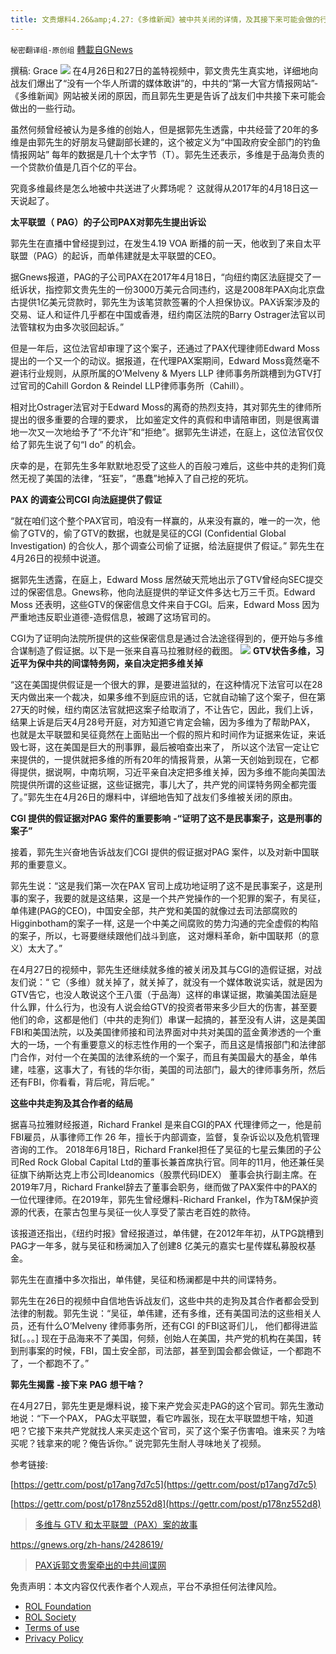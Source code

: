 ```yaml
---
title: 文贵爆料4.26&amp;4.27:《多维新闻》被中共关闭的详情，及其接下来可能会做的行动
---
```

`秘密翻译组-原创组` [轉載自GNews](https://gnews.org/zh-hans/2441395/)

撰稿: Grace
 ![](https://assets.gnews.org/wp-content/uploads/2022/04/Screen-Shot-2022-04-30-at-12.55.09-AM.jpeg) 
在4月26日和27日的盖特视频中，郭文贵先生真实地，详细地向战友们爆出了“没有一个华人所谓的媒体敢讲”的，中共的“第一大官方情报网站”-《多维新闻》网站被关闭的原因，而且郭先生更是告诉了战友们中共接下来可能会做出的一些行动。
 
虽然何频曾经被认为是多维的创始人，但是据郭先生透露，中共经营了20年的多维是由郭先生的好朋友马健副部长建的，这个被定义为“中国政府安全部门的钓鱼情报网站” 每年的数据是几十个太字节（T）。郭先生还表示，多维是于品海负责的一个贷款价值是几百个亿的平台。
 
究竟多维最终是怎么地被中共送进了火葬场呢？ 这就得从2017年的4月18日这一天说起了。
 
**太平联盟（** **PAG）的子公司PAX对郭先生提出诉讼**
 
郭先生在直播中曾经提到过，在发生4.19 VOA 断播的前一天，他收到了来自太平联盟（PAG）的起诉，而单伟建就是太平联盟的CEO。
 
据Gnews报道，PAG的子公司PAX在2017年4月18日，“向纽约南区法庭提交了一纸诉状，指控郭文贵先生的一份3000万美元合同违约，这是2008年PAX向北京盘古提供1亿美元贷款时，郭先生为该笔贷款签署的个人担保协议。PAX诉案涉及的交易、证人和证件几乎都在中国或香港，纽约南区法院的Barry Ostrager法官以司法管辖权为由多次驳回起诉。”
 
但是一年后，这位法官却审理了这个案子，还通过了PAX代理律师Edward Moss提出的一个又一个的动议。据报道，在代理PAX案期间，Edward Moss竟然毫不避讳行业规则，从原所属的O’Melveny & Myers LLP 律师事务所跳槽到为GTV打过官司的Cahill Gordon & Reindel LLP律师事务所（Cahill）。
 
相对比Ostrager法官对于Edward Moss的离奇的热烈支持，其对郭先生的律师所提出的很多重要的合理的要求， 比如鉴定文件的真假和申请陪审团，则是很离谱地一次又一次地给予了“不允许”和“拒绝”。据郭先生讲述，在庭上，这位法官仅仅给了郭先生说了句“I do” 的机会。
 
庆幸的是，在郭先生多年默默地忍受了这些人的百般刁难后，这些中共的走狗们竟然无视了美国的法律，“狂妄”，“愚蠢”地掉入了自己挖的死坑。
 
**PAX 的调查公司CGI 向法庭提供了假证**
 
“就在咱们这个整个PAX官司，咱没有一样赢的，从来没有赢的，唯一的一次，他偷了GTV的，偷了GTV的数据，也就是吴征的CGI (Confidential Global Investigation) 的合伙人，那个调查公司偷了证据，给法庭提供了假证。” 郭先生在4月26日的视频中说道。
 
据郭先生透露，在庭上，Edward Moss 居然破天荒地出示了GTV曾经向SEC提交过的保密信息。Gnews称，他向法庭提供的举证文件多达七万三千页。Edward Moss 还表明，这些GTV的保密信息文件来自于CGI。后来，Edward Moss 因为严重地违反职业道德-造假信息，被踢了这场官司的。
 
CGI为了证明向法院所提供的这些保密信息是通过合法途径得到的，便开始与多维合谋制造了假证据。以下是一张来自喜马拉雅财经的截图。
 ![](https://assets.gnews.org/wp-content/uploads/2022/04/Screen-Shot-2022-04-29-at-8.51.46-PM-1.png) 
**GTV状告多维，习近平为保中共的间谍特务网，亲自决定把多维关掉**
 
“这在美国提供假证是一个很大的罪，是要进监狱的，在这种情况下法官可以在28天内做出来一个裁决，如果多维不到庭应讯的话，它就自动输了这个案子，但在第27天的时候，纽约南区法官就把这案子给取消了，不让告它，因此，我们上诉，结果上诉是后天4月28号开庭，对方知道它肯定会输，因为多维为了帮助PAX， 也就是太平联盟和吴征竟然在上面贴出一个假的照片和时间作为证据来佐证，来诋毁七哥，这在美国是巨大的刑事罪，最后被咱查出来了， 所以这个法官一定让它来提供的，一提供就把多维的所有20年的情报背景，从第一天创始到现在，它都得提供，据说啊，中南坑啊，习近平亲自决定把多维关掉，因为多维不能向美国法院提供所谓的这些证据，这些证据完，事儿大了，共产党的间谍特务网全都完蛋了。”郭先生在4月26日的爆料中，详细地告知了战友们多维被关闭的原由。
 
**CGI 提供的假证据对PAG** **案件的重要影响** **-“证明了这不是民事案子，这是刑事的案子”**
 
接着，郭先生兴奋地告诉战友们CGI 提供的假证据对PAG 案件，以及对新中国联邦的重要意义。
 
郭先生说：“这是我们第一次在PAX 官司上成功地证明了这不是民事案子，这是刑事的案子，我要的就是这结果，这是一个共产党操作的一个犯罪的案子，有吴征，单伟建(PAG的CEO)，中国安全部，共产党和美国的就像过去司法部腐败的Higginbotham的案子一样, 这是一个中美之间腐败的势力沟通的完全虚假的构陷的案子，所以，七哥要继续跟他们战斗到底， 这对爆料革命，新中国联邦（的意义）太大了。”
 
在4月27日的视频中，郭先生还继续就多维的被关闭及其与CGI的造假证据，对战友们说：“ 它（多维）就关掉了，就关掉了，就没有一个媒体敢说实话，就是因为GTV告它，也没人敢说这个王八蛋（于品海）这样的串谋证据，欺骗美国法庭是什么罪，什么行为，也没有人说会给GTV的投资者带来多少巨大的伤害，甚至要他们的命，这都是他们（中共的走狗们）串谋一起搞的，甚至没有人讲，这是美国FBI和美国法院，以及美国律师接和司法界面对中共对美国的蓝金黄渗透的一个重大的一场，一个有重要意义的标志性作用的一个案子，而且这是情报部门和法律部门合作，对付一个在美国的法律系统的一个案子，而且有美国最大的基金，单伟建，哇塞，这事大了，有钱的华尔街，美国的司法部门，最大的律师事务所，然后还有FBI，你看看，背后呢，背后呢。”
 
**这些中共走狗及其合作者的结局**
 
据喜马拉雅财经报道，Richard Frankel 是来自CGI的PAX 代理律师之一，他是前FBI雇员，从事律师工作 26 年，擅长于内部调查，监督，复杂诉讼以及危机管理咨询的工作。 2018年6月18日，Richard Frankel担任了吴征的七星云集团的子公司Red Rock Global Capital Ltd的董事长兼首席执行官。同年的11月，他还兼任吴征旗下纳斯达克上市公司Ideanomics（股票代码IDEX） 董事会执行副主席。在2019年7月，Richard Frankel辞去了董事会职务，继而做了PAX案件中的PAX的一位代理律师。在2019年，郭先生曾经爆料-Richard Frankel，作为T&M保护资源的代表，在蒙古包里与吴征一伙人享受了蒙古老百姓的款待。
 
该报道还指出，《纽约时报》曾经报道过，单伟健，在2012年年初，从TPG跳槽到PAG才一年多，就与吴征和杨澜加入了创建8 亿美元的嘉实七星传媒私募股权基金。
 
郭先生在直播中多次指出，单伟健，吴征和杨澜都是中共的间谍特务。
 
郭先生在26日的视频中自信地告诉战友们，这些中共的走狗及其合作者都会受到法律的制裁。郭先生说：“吴征，单伟建，还有多维，还有美国司法的这些相关人员，还有什么O’Melveny 律师事务所，还有CGI 的FBI这哥们儿， 他们都得进监狱[。。。] 现在于品海来不了美国，何频，创始人在美国，共产党的机构在美国，转到刑事案的时候，FBI，国土安全部，司法部，甚至到国会都会做证，一个都跑不了，一个都跑不了。”
 
**郭先生揭露** **-接下来** **PAG** **想干啥？**
 
在4月27日，郭先生更是爆料说，接下来产党会买走PAG的这个官司。郭先生激动地说：“下一个PAX， PAG太平联盟，看它咋嚣张，现在太平联盟想干啥，知道吧？它接下来共产党就找人来买走这个官司，买了这个案子伤害咱。谁来买？为啥买呢？钱拿来的呢？俺告诉你。” 说完郭先生耐人寻味地关了视频。
 
参考链接:
 
[https://gettr.com/post/p17ang7d7c5](https://gettr.com/post/p17ang7d7c5)
 
[https://gettr.com/post/p178nz552d8](https://gettr.com/post/p178nz552d8)

> [多维与 GTV 和太平联盟（PAX）案的故事](https://gnews.org/zh-hans/2428619/)

https://gnews.org/zh-hans/2428619/ 

> [PAX诉郭文贵案牵出的中共间谍网](https://himoney.press/the-ccp-spy-network-drawn-from-the-pax-v-guo-wengui-case/)

免责声明：本文内容仅代表作者个人观点，平台不承担任何法律风险。
  
- [ROL Foundation](https://rolfoundation.org/)
- [ROL Society](https://rolsociety.org/)
- [Terms of use](https://gnews.org/terms-of-use-3/)
- [Privacy Policy](https://gnews.org/privacy-policy/)
